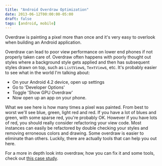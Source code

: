 ```yaml
---
title: "Android Overdraw Optimization"
date: 2013-06-12T00:00:00-05:00
draft: false
tags: [android, mobile]
---
```


Overdraw is painting a pixel more than once and it's very easy to overlook when building an Android application.

<!--more-->

Overdraw can lead to poor view performance on lower end phones if not properly taken care of. Overdraw often happens with poorly thought out styles where a background style gets applied and then has subsequent styles drawn on top, such as `ListView`s, `TextView`s, etc. It's probably easier to see what in the world I'm talking about:

* On your Android 4.2 device, open up settings
* Go to 'Developer Options'
* Toggle 'Show GPU Overdraw'
* Now open up an app on your phone.

What we see here is how many times a pixel was painted. From best to worst we'll see blue, green, light red and red. If you have a lot of blues and green, with some sparse red, you're probably OK. However if you have lots of red, you should really consider refactoring your view code. Most instances can easily be refactored by double checking your styles and removing erroneous colors and drawing. Some overdraw is easier to eliminate than others. Luckily, there are actually tools that can help you out here.

For a more in depth look into overdraw, how you can fix it and some tools, check out [this case study](http://www.curious-creature.org/docs/android-performance-case-study-1.html).
